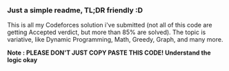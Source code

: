 ### Just a simple readme, TL;DR friendly :D

This is all my Codeforces solution i've submitted (not all of this code are getting Accepted verdict, but more than 85% are solved). The topic is variative, like Dynamic Programming, Math, Greedy, Graph, and many more.

**Note : PLEASE DON'T JUST COPY PASTE THIS CODE! Understand the logic okay**